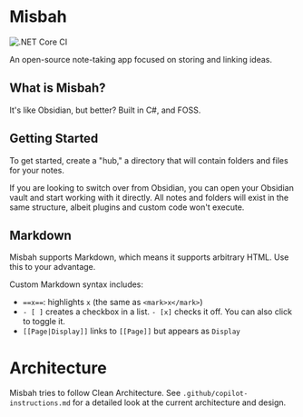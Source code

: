 
# Misbah

![.NET Core CI](https://github.com/blueheron786/misbah/actions/workflows/dotnet-tests.yml/badge.svg?branch=main)

An open-source note-taking app focused on storing and linking ideas.

## What is Misbah?

It's like Obsidian, but better? Built in C#, and FOSS.

## Getting Started

To get started, create a "hub," a directory that will contain folders and files for your notes.

If you are looking to switch over from Obsidian, you can open your Obsidian vault and start working with it directly. All notes and folders will exist in the same structure, albeit plugins and custom code won't execute.

## Markdown

Misbah supports Markdown, which means it supports arbitrary HTML. Use this to your advantage.

Custom Markdown syntax includes:

- `==x==`: highlights `x` (the same as `<mark>x</mark>`)
- `- [ ]` creates a checkbox in a list. `- [x]` checks it off. You can also click to toggle it.
- `[[Page|Display]]` links to `[[Page]]` but appears as `Display`

# Architecture

Misbah tries to follow Clean Architecture. See `.github/copilot-instructions.md` for a detailed look at the current architecture and design.